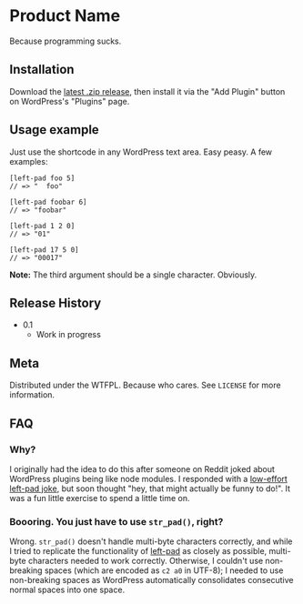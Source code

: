 # Product Name
Because programming sucks.

## Installation

Download the [latest .zip release](https://github.com/w-biggs/left-pad/releases/latest), then install it via the "Add Plugin" button on WordPress's "Plugins" page.

## Usage example

Just use the shortcode in any WordPress text area. Easy peasy. A few examples:

```
[left-pad foo 5]
// => "  foo"

[left-pad foobar 6]
// => "foobar"

[left-pad 1 2 0]
// => "01"

[left-pad 17 5 0]
// => "00017"
```

**Note:** The third argument should be a single character. Obviously.

## Release History

* 0.1
  * Work in progress

## Meta

Distributed under the WTFPL. Because who cares. See ``LICENSE`` for more information.

## FAQ

### Why?

I originally had the idea to do this after someone on Reddit joked about WordPress plugins being like node modules. I responded with a [low-effort left-pad joke](https://www.reddit.com/r/webdev/comments/aqw3xe/i_think_now_i_understand_why_people_hate_wordpress/egjng0d/), but soon thought "hey, that might actually be funny to do!". It was a fun little exercise to spend a little time on.

### Boooring. You just have to use `str_pad()`, right?

Wrong. `str_pad()` doesn't handle multi-byte characters correctly, and while I tried to replicate the functionality of [left-pad](https://www.npmjs.com/package/left-pad) as closely as possible, multi-byte characters needed to work correctly. Otherwise, I couldn't use non-breaking spaces (which are encoded as `c2 a0` in UTF-8); I needed to use non-breaking spaces as WordPress automatically consolidates consecutive normal spaces into one space.